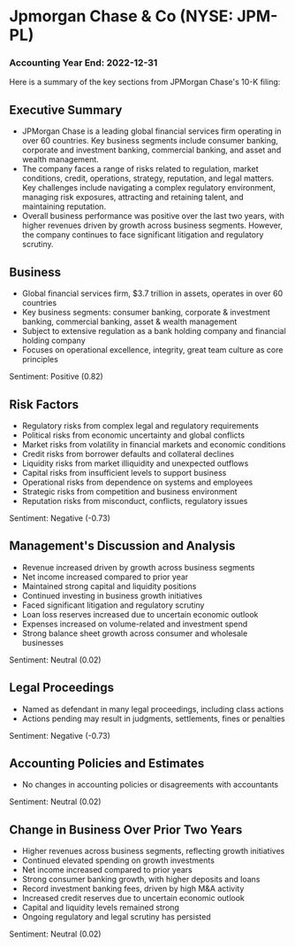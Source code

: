 # Jpmorgan Chase & Co (NYSE: JPM-PL)

### Accounting Year End: 2022-12-31

Here is a summary of the key sections from JPMorgan Chase's 10-K filing:

## Executive Summary

- JPMorgan Chase is a leading global financial services firm operating in over 60 countries. Key business segments include consumer banking, corporate and investment banking, commercial banking, and asset and wealth management.  
- The company faces a range of risks related to regulation, market conditions, credit, operations, strategy, reputation, and legal matters. Key challenges include navigating a complex regulatory environment, managing risk exposures, attracting and retaining talent, and maintaining reputation.
- Overall business performance was positive over the last two years, with higher revenues driven by growth across business segments. However, the company continues to face significant litigation and regulatory scrutiny.

## Business

- Global financial services firm, $3.7 trillion in assets, operates in over 60 countries 
- Key business segments: consumer banking, corporate & investment banking, commercial banking, asset & wealth management
- Subject to extensive regulation as a bank holding company and financial holding company
- Focuses on operational excellence, integrity, great team culture as core principles

Sentiment: Positive (0.82)

## Risk Factors

- Regulatory risks from complex legal and regulatory requirements
- Political risks from economic uncertainty and global conflicts  
- Market risks from volatility in financial markets and economic conditions
- Credit risks from borrower defaults and collateral declines
- Liquidity risks from market illiquidity and unexpected outflows
- Capital risks from insufficient levels to support business
- Operational risks from dependence on systems and employees
- Strategic risks from competition and business environment 
- Reputation risks from misconduct, conflicts, regulatory issues

Sentiment: Negative (-0.73)

## Management's Discussion and Analysis

- Revenue increased driven by growth across business segments
- Net income increased compared to prior year
- Maintained strong capital and liquidity positions
- Continued investing in business growth initiatives 
- Faced significant litigation and regulatory scrutiny
- Loan loss reserves increased due to uncertain economic outlook
- Expenses increased on volume-related and investment spend
- Strong balance sheet growth across consumer and wholesale businesses  

Sentiment: Neutral (0.02)  

## Legal Proceedings

- Named as defendant in many legal proceedings, including class actions
- Actions pending may result in judgments, settlements, fines or penalties

Sentiment: Negative (-0.73)

## Accounting Policies and Estimates

- No changes in accounting policies or disagreements with accountants

Sentiment: Neutral (0.02)

## Change in Business Over Prior Two Years

- Higher revenues across business segments, reflecting growth initiatives
- Continued elevated spending on growth investments 
- Net income increased compared to prior years
- Strong consumer banking growth, with higher deposits and loans
- Record investment banking fees, driven by high M&A activity
- Increased credit reserves due to uncertain economic outlook
- Capital and liquidity levels remained strong
- Ongoing regulatory and legal scrutiny has persisted

Sentiment: Neutral (0.02)